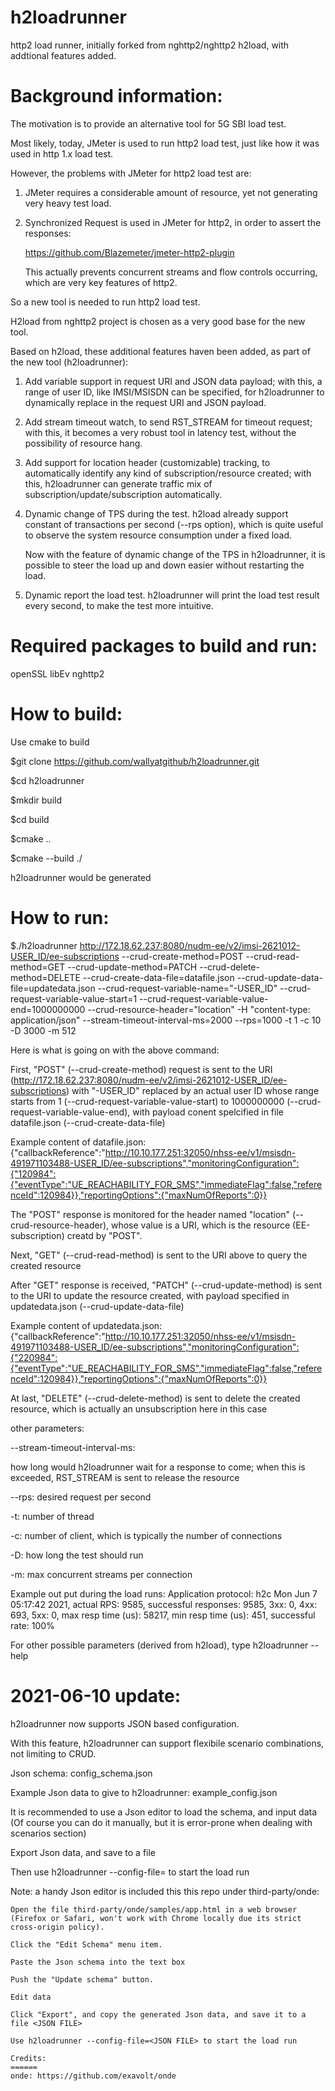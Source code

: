 # h2loadrunner
http2 load runner, initially forked from nghttp2/nghttp2 h2load, with addtional features added.

Background information:
======================
The motivation is to provide an alternative tool for 5G SBI load test.

Most likely, today, JMeter is used to run http2 load test, just like how it was used in http 1.x load test.

However, the problems with JMeter for http2 load test are:

1. JMeter requires a considerable amount of resource, yet not generating very heavy test load.

2. Synchronized Request is used in JMeter for http2, in order to assert the responses:

   https://github.com/Blazemeter/jmeter-http2-plugin

   This actually prevents concurrent streams and flow controls occurring, which are very key features of http2.

So a new tool is needed to run http2 load test.

H2load from nghttp2 project is chosen as a very good base for the new tool.

Based on h2load, these additional features haven been added, as part of the new tool (h2loadrunner):

1. Add variable support in request URI and JSON data payload; with this, a range of user ID, like IMSI/MSISDN can be specified, for h2loadrunner to dynamically replace in the request URI and JSON payload.

2. Add stream timeout watch, to send RST_STREAM for timeout request; with this, it becomes a very robust tool in latency test, without the possibility of resource hang.

3. Add support for location header (customizable) tracking, to automatically identify any kind of subscription/resource created; with this, h2loadrunner can generate traffic mix of subscription/update/subscription automatically.

4. Dynamic change of TPS during the test. h2load already support constant of transactions per second (--rps option), which is quite useful to observe the system resource consumption under a fixed load.

   Now with the feature of dynamic change of the TPS in h2loadrunner, it is possible to steer the load up and down easier without restarting the load.

5. Dynamic report the load test. h2loadrunner will print the load test result every second, to make the test more intuitive.



Required packages to build and run:
==================================
openSSL
libEv
nghttp2

How to build:
============
Use cmake to build

$git clone https://github.com/wallyatgithub/h2loadrunner.git

$cd h2loadrunner

$mkdir build

$cd build

$cmake ..

$cmake --build ./

h2loadrunner would be generated

How to run:
==========
$./h2loadrunner http://172.18.62.237:8080/nudm-ee/v2/imsi-2621012-USER_ID/ee-subscriptions --crud-create-method=POST --crud-read-method=GET --crud-update-method=PATCH --crud-delete-method=DELETE --crud-create-data-file=datafile.json --crud-update-data-file=updatedata.json --crud-request-variable-name="-USER_ID" --crud-request-variable-value-start=1 --crud-request-variable-value-end=1000000000 --crud-resource-header="location" -H "content-type: application/json" --stream-timeout-interval-ms=2000 --rps=1000 -t 1 -c 10 -D 3000 -m 512

Here is what is going on with the above command:

First, "POST" (--crud-create-method) request is sent to the URI (http://172.18.62.237:8080/nudm-ee/v2/imsi-2621012-USER_ID/ee-subscriptions) with "-USER_ID" replaced by an actual user ID whose range starts from 1 (--crud-request-variable-value-start) to 1000000000 (--crud-request-variable-value-end), with payload conent spelcified in file datafile.json (--crud-create-data-file)

Example content of datafile.json:
{"callbackReference":"http://10.10.177.251:32050/nhss-ee/v1/msisdn-491971103488-USER_ID/ee-subscriptions","monitoringConfiguration":{"120984":{"eventType":"UE_REACHABILITY_FOR_SMS","immediateFlag":false,"referenceId":120984}},"reportingOptions":{"maxNumOfReports":0}}

The "POST" response is monitored for the header named "location" (--crud-resource-header), whose value is a URI, which is the resource (EE-subscription) creatd by "POST".

Next, "GET" (--crud-read-method) is sent to the URI above to query the created resource

After "GET" response is received, "PATCH" (--crud-update-method) is sent to the URI to update the resource created, with payload specified in updatedata.json (--crud-update-data-file)

Example content of updatedata.json:
{"callbackReference":"http://10.10.177.251:32050/nhss-ee/v1/msisdn-491971103488-USER_ID/ee-subscriptions","monitoringConfiguration":{"220984":{"eventType":"UE_REACHABILITY_FOR_SMS","immediateFlag":false,"referenceId":120984}},"reportingOptions":{"maxNumOfReports":0}}


At last, "DELETE" (--crud-delete-method) is sent to delete the created resource, which is actually an unsubscription here in this case

other parameters:

--stream-timeout-interval-ms:

how long would h2loadrunner wait for a response to come; when this is exceeded, RST_STREAM is sent to release the resource

--rps: desired request per second

-t: number of thread

-c: number of client, which is typically the number of connections

-D: how long the test should run

-m: max concurrent streams per connection

Example out put during the load runs:
Application protocol: h2c
Mon Jun  7 05:17:42 2021, actual RPS: 9585, successful responses: 9585, 3xx: 0, 4xx: 693, 5xx: 0, max resp time (us): 58217, min resp time (us): 451, successful rate: 100%


For other possible parameters (derived from h2load), type h2loadrunner --help




2021-06-10 update:
=================
h2loadrunner now supports JSON based configuration.

With this feature, h2loadrunner can support flexibile scenario combinations, not limiting to CRUD.

Json schema: config_schema.json

Example Json data to give to h2loadrunner: example_config.json

It is recommended to use a Json editor to load the schema, and input data (Of course you can do it manually, but it is error-prone when dealing with scenarios section)

Export Json data, and save to a file <JSON FILE>

Then use h2loadrunner --config-file=<JSON FILE> to start the load run

Note: 
a handy Json editor is included this this repo under third-party/onde:

    Open the file third-party/onde/samples/app.html in a web browser (Firefox or Safari, won't work with Chrome locally due its strict cross-origin policy).

    Click the "Edit Schema" menu item.

    Paste the Json schema into the text box

    Push the "Update schema" button.

    Edit data

    Click "Export", and copy the generated Json data, and save it to a file <JSON FILE>

    Use h2loadrunner --config-file=<JSON FILE> to start the load run

    Credits:
    ======
    onde: https://github.com/exavolt/onde
